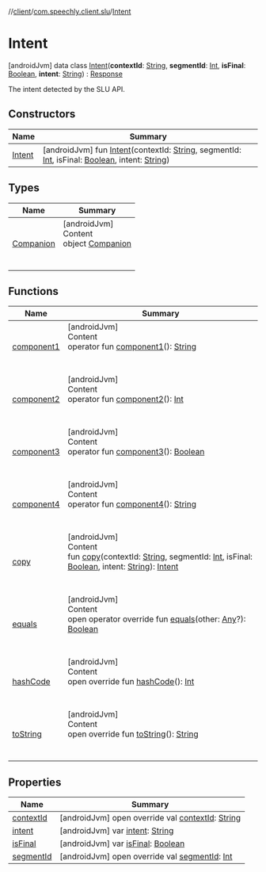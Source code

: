 //[client](../../index.md)/[com.speechly.client.slu](../index.md)/[Intent](index.md)



# Intent  
 [androidJvm] data class [Intent](index.md)(**contextId**: [String](https://kotlinlang.org/api/latest/jvm/stdlib/kotlin/-string/index.html), **segmentId**: [Int](https://kotlinlang.org/api/latest/jvm/stdlib/kotlin/-int/index.html), **isFinal**: [Boolean](https://kotlinlang.org/api/latest/jvm/stdlib/kotlin/-boolean/index.html), **intent**: [String](https://kotlinlang.org/api/latest/jvm/stdlib/kotlin/-string/index.html)) : [Response](../-response/index.md)

The intent detected by the SLU API.

   


## Constructors  
  
|  Name|  Summary| 
|---|---|
| <a name="com.speechly.client.slu/Intent/Intent/#kotlin.String#kotlin.Int#kotlin.Boolean#kotlin.String/PointingToDeclaration/"></a>[Intent](-intent.md)| <a name="com.speechly.client.slu/Intent/Intent/#kotlin.String#kotlin.Int#kotlin.Boolean#kotlin.String/PointingToDeclaration/"></a> [androidJvm] fun [Intent](-intent.md)(contextId: [String](https://kotlinlang.org/api/latest/jvm/stdlib/kotlin/-string/index.html), segmentId: [Int](https://kotlinlang.org/api/latest/jvm/stdlib/kotlin/-int/index.html), isFinal: [Boolean](https://kotlinlang.org/api/latest/jvm/stdlib/kotlin/-boolean/index.html), intent: [String](https://kotlinlang.org/api/latest/jvm/stdlib/kotlin/-string/index.html))   <br>


## Types  
  
|  Name|  Summary| 
|---|---|
| <a name="com.speechly.client.slu/Intent.Companion///PointingToDeclaration/"></a>[Companion](-companion/index.md)| <a name="com.speechly.client.slu/Intent.Companion///PointingToDeclaration/"></a>[androidJvm]  <br>Content  <br>object [Companion](-companion/index.md)  <br><br><br>


## Functions  
  
|  Name|  Summary| 
|---|---|
| <a name="com.speechly.client.slu/Intent/component1/#/PointingToDeclaration/"></a>[component1](component1.md)| <a name="com.speechly.client.slu/Intent/component1/#/PointingToDeclaration/"></a>[androidJvm]  <br>Content  <br>operator fun [component1](component1.md)(): [String](https://kotlinlang.org/api/latest/jvm/stdlib/kotlin/-string/index.html)  <br><br><br>
| <a name="com.speechly.client.slu/Intent/component2/#/PointingToDeclaration/"></a>[component2](component2.md)| <a name="com.speechly.client.slu/Intent/component2/#/PointingToDeclaration/"></a>[androidJvm]  <br>Content  <br>operator fun [component2](component2.md)(): [Int](https://kotlinlang.org/api/latest/jvm/stdlib/kotlin/-int/index.html)  <br><br><br>
| <a name="com.speechly.client.slu/Intent/component3/#/PointingToDeclaration/"></a>[component3](component3.md)| <a name="com.speechly.client.slu/Intent/component3/#/PointingToDeclaration/"></a>[androidJvm]  <br>Content  <br>operator fun [component3](component3.md)(): [Boolean](https://kotlinlang.org/api/latest/jvm/stdlib/kotlin/-boolean/index.html)  <br><br><br>
| <a name="com.speechly.client.slu/Intent/component4/#/PointingToDeclaration/"></a>[component4](component4.md)| <a name="com.speechly.client.slu/Intent/component4/#/PointingToDeclaration/"></a>[androidJvm]  <br>Content  <br>operator fun [component4](component4.md)(): [String](https://kotlinlang.org/api/latest/jvm/stdlib/kotlin/-string/index.html)  <br><br><br>
| <a name="com.speechly.client.slu/Intent/copy/#kotlin.String#kotlin.Int#kotlin.Boolean#kotlin.String/PointingToDeclaration/"></a>[copy](copy.md)| <a name="com.speechly.client.slu/Intent/copy/#kotlin.String#kotlin.Int#kotlin.Boolean#kotlin.String/PointingToDeclaration/"></a>[androidJvm]  <br>Content  <br>fun [copy](copy.md)(contextId: [String](https://kotlinlang.org/api/latest/jvm/stdlib/kotlin/-string/index.html), segmentId: [Int](https://kotlinlang.org/api/latest/jvm/stdlib/kotlin/-int/index.html), isFinal: [Boolean](https://kotlinlang.org/api/latest/jvm/stdlib/kotlin/-boolean/index.html), intent: [String](https://kotlinlang.org/api/latest/jvm/stdlib/kotlin/-string/index.html)): [Intent](index.md)  <br><br><br>
| <a name="kotlin/Any/equals/#kotlin.Any?/PointingToDeclaration/"></a>[equals](../../com.speechly.ui/-speechly-button/index.md#%5Bkotlin%2FAny%2Fequals%2F%23kotlin.Any%3F%2FPointingToDeclaration%2F%5D%2FFunctions%2F-126307046)| <a name="kotlin/Any/equals/#kotlin.Any?/PointingToDeclaration/"></a>[androidJvm]  <br>Content  <br>open operator override fun [equals](../../com.speechly.ui/-speechly-button/index.md#%5Bkotlin%2FAny%2Fequals%2F%23kotlin.Any%3F%2FPointingToDeclaration%2F%5D%2FFunctions%2F-126307046)(other: [Any](https://kotlinlang.org/api/latest/jvm/stdlib/kotlin/-any/index.html)?): [Boolean](https://kotlinlang.org/api/latest/jvm/stdlib/kotlin/-boolean/index.html)  <br><br><br>
| <a name="kotlin/Any/hashCode/#/PointingToDeclaration/"></a>[hashCode](../../com.speechly.ui/-speechly-button/index.md#%5Bkotlin%2FAny%2FhashCode%2F%23%2FPointingToDeclaration%2F%5D%2FFunctions%2F-126307046)| <a name="kotlin/Any/hashCode/#/PointingToDeclaration/"></a>[androidJvm]  <br>Content  <br>open override fun [hashCode](../../com.speechly.ui/-speechly-button/index.md#%5Bkotlin%2FAny%2FhashCode%2F%23%2FPointingToDeclaration%2F%5D%2FFunctions%2F-126307046)(): [Int](https://kotlinlang.org/api/latest/jvm/stdlib/kotlin/-int/index.html)  <br><br><br>
| <a name="kotlin/Any/toString/#/PointingToDeclaration/"></a>[toString](../../com.speechly.client.speech/-client/-companion/index.md#%5Bkotlin%2FAny%2FtoString%2F%23%2FPointingToDeclaration%2F%5D%2FFunctions%2F-126307046)| <a name="kotlin/Any/toString/#/PointingToDeclaration/"></a>[androidJvm]  <br>Content  <br>open override fun [toString](../../com.speechly.client.speech/-client/-companion/index.md#%5Bkotlin%2FAny%2FtoString%2F%23%2FPointingToDeclaration%2F%5D%2FFunctions%2F-126307046)(): [String](https://kotlinlang.org/api/latest/jvm/stdlib/kotlin/-string/index.html)  <br><br><br>


## Properties  
  
|  Name|  Summary| 
|---|---|
| <a name="com.speechly.client.slu/Intent/contextId/#/PointingToDeclaration/"></a>[contextId](context-id.md)| <a name="com.speechly.client.slu/Intent/contextId/#/PointingToDeclaration/"></a> [androidJvm] open override val [contextId](context-id.md): [String](https://kotlinlang.org/api/latest/jvm/stdlib/kotlin/-string/index.html)   <br>
| <a name="com.speechly.client.slu/Intent/intent/#/PointingToDeclaration/"></a>[intent](intent.md)| <a name="com.speechly.client.slu/Intent/intent/#/PointingToDeclaration/"></a> [androidJvm] var [intent](intent.md): [String](https://kotlinlang.org/api/latest/jvm/stdlib/kotlin/-string/index.html)   <br>
| <a name="com.speechly.client.slu/Intent/isFinal/#/PointingToDeclaration/"></a>[isFinal](is-final.md)| <a name="com.speechly.client.slu/Intent/isFinal/#/PointingToDeclaration/"></a> [androidJvm] var [isFinal](is-final.md): [Boolean](https://kotlinlang.org/api/latest/jvm/stdlib/kotlin/-boolean/index.html)   <br>
| <a name="com.speechly.client.slu/Intent/segmentId/#/PointingToDeclaration/"></a>[segmentId](segment-id.md)| <a name="com.speechly.client.slu/Intent/segmentId/#/PointingToDeclaration/"></a> [androidJvm] open override val [segmentId](segment-id.md): [Int](https://kotlinlang.org/api/latest/jvm/stdlib/kotlin/-int/index.html)   <br>

